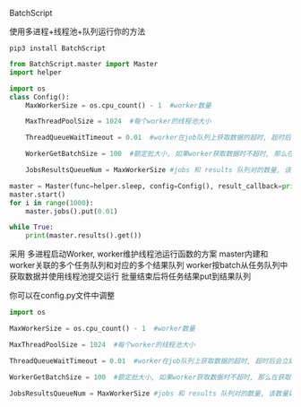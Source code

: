 BatchScript

使用多进程+线程池+队列运行你的方法

~~~shell
pip3 install BatchScript
~~~

~~~python
from BatchScript.master import Master
import helper 

import os
class Config():
    MaxWorkerSize = os.cpu_count() - 1  #worker数量

    MaxThreadPoolSize = 1024  #每个worker的线程池大小

    ThreadQueueWaitTimeout = 0.01  #worker在job队列上获取数据的超时, 超时后会立即开始批量线程提交

    WorkerGetBatchSize = 100  #额定批大小, 如果worker获取数据时不超时, 那么在获取都这个数量后便开始批量线程提交

    JobsResultsQueueNum = MaxWorkerSize #jobs 和 results 队列对的数量, 该数量如果小于worker数量, 则最后一对会被未分配的worker共用, 共用队列可能会导致锁操作增加

master = Master(func=helper.sleep, config=Config(), result_callback=print)
master.start()
for i in range(1000):
    master.jobs().put(0.01)

while True:
    print(master.results().get())
~~~

采用 多进程启动Worker, worker维护线程池运行函数的方案
master内建和worker关联的多个任务队列和对应的多个结果队列
worker按batch从任务队列中获取数据并使用线程池提交运行
批量结束后将任务结果put到结果队列

你可以在config.py文件中调整
~~~python
import os

MaxWorkerSize = os.cpu_count() - 1  #worker数量

MaxThreadPoolSize = 1024  #每个worker的线程池大小

ThreadQueueWaitTimeout = 0.01  #worker在job队列上获取数据的超时, 超时后会立即开始批量线程提交

WorkerGetBatchSize = 100  #额定批大小, 如果worker获取数据时不超时, 那么在获取都这个数量后便开始批量线程提交

JobsResultsQueueNum = MaxWorkerSize #jobs 和 results 队列对的数量, 该数量如果小于worker数量, 则最后一对会被未分配的worker共用, 共用队列可能会导致锁操作增加

~~~